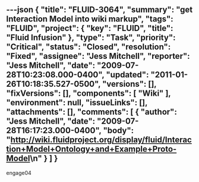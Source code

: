 ---json
{
  "title": "FLUID-3064",
  "summary": "get Interaction Model into wiki markup",
  "tags": "FLUID",
  "project": {
    "key": "FLUID",
    "title": "Fluid Infusion"
  },
  "type": "Task",
  "priority": "Critical",
  "status": "Closed",
  "resolution": "Fixed",
  "assignee": "Jess Mitchell",
  "reporter": "Jess Mitchell",
  "date": "2009-07-28T10:23:08.000-0400",
  "updated": "2011-01-26T10:18:35.527-0500",
  "versions": [],
  "fixVersions": [],
  "components": [
    "Wiki"
  ],
  "environment": null,
  "issueLinks": [],
  "attachments": [],
  "comments": [
    {
      "author": "Jess Mitchell",
      "date": "2009-07-28T16:17:23.000-0400",
      "body": "<http://wiki.fluidproject.org/display/fluid/Interaction+Model+Ontology+and+Example+Proto-Model>\n"
    }
  ]
}
---
engage04

        